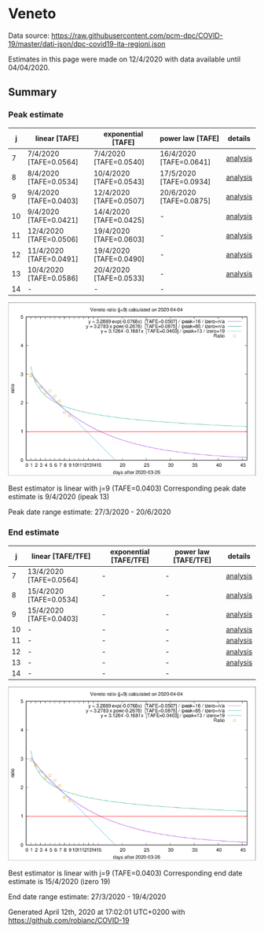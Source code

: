 # Veneto


Data source: https://raw.githubusercontent.com/pcm-dpc/COVID-19/master/dati-json/dpc-covid19-ita-regioni.json

Estimates in this page were made on 12/4/2020 with data available until 04/04/2020.


## Summary 

### Peak estimate 
|j|linear [TAFE]|exponential [TAFE]|power law [TAFE]|details|
|---|----|-----------|---------|-------|
|7|7/4/2020 [TAFE=0.0564]|7/4/2020 [TAFE=0.0540]|16/4/2020 [TAFE=0.0641]|[analysis](COVID-19_veneto_j7_2020-04-04.md)|
|8|8/4/2020 [TAFE=0.0534]|10/4/2020 [TAFE=0.0543]|17/5/2020 [TAFE=0.0934]|[analysis](COVID-19_veneto_j8_2020-04-04.md)|
|9|9/4/2020 [TAFE=0.0403]|12/4/2020 [TAFE=0.0507]|20/6/2020 [TAFE=0.0875]|[analysis](COVID-19_veneto_j9_2020-04-04.md)|
|10|9/4/2020 [TAFE=0.0421]|14/4/2020 [TAFE=0.0425]|-|[analysis](COVID-19_veneto_j10_2020-04-04.md)|
|11|12/4/2020 [TAFE=0.0506]|19/4/2020 [TAFE=0.0603]|-|[analysis](COVID-19_veneto_j11_2020-04-04.md)|
|12|11/4/2020 [TAFE=0.0491]|19/4/2020 [TAFE=0.0490]|-|[analysis](COVID-19_veneto_j12_2020-04-04.md)|
|13|10/4/2020 [TAFE=0.0586]|20/4/2020 [TAFE=0.0533]|-|[analysis](COVID-19_veneto_j13_2020-04-04.md)|
|14|-|-|-||

![best peak estimate](COVID-19_veneto_j9_2020-04-04.png)

Best estimator is linear with j=9 (TAFE=0.0403)
Corresponding peak date estimate is 9/4/2020 (ipeak 13)


Peak date range estimate: 27/3/2020 - 20/6/2020

### End estimate 
|j|linear [TAFE/TFE]|exponential [TAFE/TFE]|power law [TAFE/TFE]|details|
|---|----|-----------|---------|-------|
|7|13/4/2020 [TAFE=0.0564]|-|-|[analysis](COVID-19_veneto_j7_2020-04-04.md)|
|8|15/4/2020 [TAFE=0.0534]|-|-|[analysis](COVID-19_veneto_j8_2020-04-04.md)|
|9|15/4/2020 [TAFE=0.0403]|-|-|[analysis](COVID-19_veneto_j9_2020-04-04.md)|
|10|-|-|-|[analysis](COVID-19_veneto_j10_2020-04-04.md)|
|11|-|-|-|[analysis](COVID-19_veneto_j11_2020-04-04.md)|
|12|-|-|-|[analysis](COVID-19_veneto_j12_2020-04-04.md)|
|13|-|-|-|[analysis](COVID-19_veneto_j13_2020-04-04.md)|
|14|-|-|-||

![best zero estimate](COVID-19_veneto_j9_2020-04-04.png)

Best estimator is linear with j=9 (TAFE=0.0403)
Corresponding end date estimate is 15/4/2020 (izero 19)


End date range estimate: 27/3/2020 - 19/4/2020

Generated April 12th, 2020 at 17:02:01 UTC+0200 with https://github.com/robianc/COVID-19
